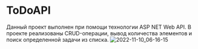 # ToDoAPI
Данный проект выполнен при помощи технологии ASP NET Web API.
В проекте реализованы CRUD-операции, вывод количества элементов и поиск определенной задачи из списка.
![2022-11-10_06-16-15](https://user-images.githubusercontent.com/63184742/200977483-a4ce3b8c-5935-41ed-870e-fc3e7efca8e8.png)
